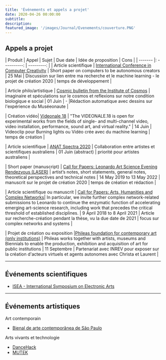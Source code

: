```yaml
---
title: 'Événements et appels a projet'
date: 2020-04-26 00:00:00
subtitle:  
description: 
featured_image: '/images/Journal/Evenements/couverture.PNG'
---
```


## Appels a projet

| Produit | Appel | Sujet | Due date | Idée de proposition | Cons |
| ------- |: ----------: | ---------: |
| Article scientifique | [International Conference in Computer Creativity](http://computationalcreativity.net/iccc20/short-papers/)  | Short paper on computers to be autonomous creators  |  25 Mai      | Discussion sur lien entre ma recherche et le machine learning - le projet de création 2020 | temps de développement |

| Article philo/artistique | [Cosmic bulletin from the Institute of Cosmos](https://www.rigabiennial.com/calendar/cosmic-bulletin-the-institute-of-the-cosmos-announces-call-for-papers)  | imaginaire et spéculations sur le cosmos et reflexions sur notre condition biologique e social |    01 Juin        | - |Rédaction automatique avec dessins sur l'expérience du Muséeonaute |

| Création vidéo| [Videonale 18](https://ff.videonale.org/ff/start.php?) | "The VIDEONALE.18 is open for experimental works from the fields of single- and multi-channel video, video installation, performance, sound art, and virtual reality." | 14 Juin | Videoclip pour Burning lights ou Vidéo crée avec du machine learning | temps de création |

| Article scientifique | [ANAT Spectra 2020](https://www.leonardo.info/opportunity/call-for-papers-anat-spectra-2020) | Collaboration entre artistes et scientifiques australiens | 01 Juin (abstract) | priorité pour artistes australiens |

| Short paper (manuscript) | [Call for Papers: Leonardo Art Science Evening Rendezvous (LASER)](https://www.leonardo.info/opportunity/call-for-papers-laser) | artist’s notes, short statements, general notes, theoretical perspectives and technical notes | 14 May 2019 to 13 May 2022 | manuscrit sur le projet de création 2020 | temps de création et rédaction |

| Article scientifique ou manuscrit | [Call for Papers: Arts, Humanities and Complex Networks](https://www.leonardo.info/opportunity/call-for-papers-arts-humanities-and-complex-networks)| In particular, we invite further complex network-related submissions to Leonardo to continue the enzymatic function of accelerating emerging art-science research, including work that precedes the critical threshold of established disciplines. | 9 April 2018 to 8 April 2021 | Article sur recherche-création pendant la thèse, vu la due date de 2021 | focus sur complex networks and systems |

| Projet de création ou exposition |[Phileas foundation for contemporary art (only institutions)](http://www.phileasprojects.org/application.html)     |  Phileas works together with artists, museums and Biennials to enable the production, exhibition and acquisition of art for public institutions |    11 Septembre        | Partenariat avec INREV pour exposer sur la création d'acteurs virtuels et agents autonomes avec Christa et Laurent |

---

## Événements scientifiques

* [ISEA - International Symposium on Electronic Arts](http://www.isea-web.org/)

---

## Événements artistiques

Art contemporain

* [Bienal de arte contemporânea de São Paulo](http://bienalsescvideobrasil.org.br/)

Arts vivants et technologie

* [DanceHack](http://www.dancehack.org/)
* [MUTEK](http://www.mutek.org/en)


